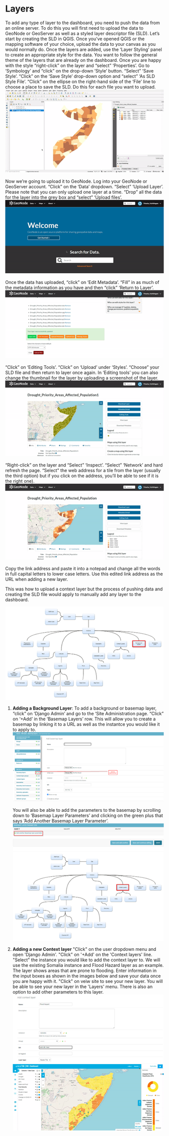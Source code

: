 # Layers

To add any type of layer to the dashboard, you need to push the data from an online server. To do this you will first need to upload the data to GeoNode or GeoServer
as well as a styled layer descriptor file (SLD). Let’s start by creating the SLD in QGIS. Once you’ve opened QGIS or the mapping software of your choice, upload the 
data to your canvas as you would normally do. Once the layers are added, use the ‘Layer Styling’ panel to create an appropriate style for the data. You want to follow
the general theme of the layers that are already on the dashboard. Once you are happy with the style “right-click” on the layer and “select” ‘Properties’. 
Go to ‘Symbology’ and “click” on the drop-down ‘Style’ button. “Select” ‘Save Style’. “Click” on the ‘Save Style’ drop-down option and “select” ‘As SLD Style File’.
“Click” on the ellipse on the right-hand side of the ‘File’ line to choose a place to save the SLD. Do this for each file you want to upload.
<br>  ![SLD](../../img/sld.gif  "SLD") <br> <br>
Now we’re going to upload it to GeoNode. Log into your GeoNode or GeoServer account. “Click” on the ‘Data’ dropdown. “Select” ‘Upload Layer’. Please note that
you can only upload one layer at a time. “Drop” all the data for the layer into the grey box and “select” ‘Upload files’.  <br>
![Uploading to GeoNode](../../img/geonode_upload.gif  "Uploading to GeoNode") <br><br>
Once the data has uploaded, “click” on ‘Edit Metadata’. “Fill” in as much of the metadata information as you have and then “click” ‘Return to Layer’. <br>
![Metadata](../../img/metadata.gif  "Metadata") <br> <br>
“Click” on ‘Editing Tools’. “Click” on ‘Upload’ under ‘Styles’. “Choose” your SLD file and then return to layer once again. In ‘Editing tools’ you can also
change the thumbnail for the layer by uploading a screenshot of the layer. <br>
![Adding SLD File](../../img/adding_sld.gif  "Adding SLD File") <br><br>
“Right-click” on the layer and “Select” ‘Inspect’. “Select” ‘Network’ and hard refresh the page. “Select" the web address for a tile from the layer
(usually the third option) but if you click on the address, you’ll be able to see if it is the right one). <br>
![Finding Link](../../img/finding_link.gif  "Finding Link") <br> <br>
Copy the link address and paste it into a notepad and change all the words in full capital letters to lower case letters. Use this edited link address as the URL when adding a new layer.  <br>


This was how to upload a context layer but the process of pushing data and creating the SLD file would apply to manually add any layer to the dashboard.

![ Layers ](../../img/layers-diagramflow.png "Layers") 

1.	**Adding a Background Layer**:
To add a background or basemap layer, “click” on ‘Django Admin’ and go to the ‘Site Administration page. “Click” on ‘+Add’ in the ‘Basemap Layers’ row. This will allow you
to create a basemap by linking it to a URL as well as the instantce you would like it to apply to. 
<br>![ Adding a Basemap](../../img/new-basemap.png "Adding a Basemap")<br><br>
You will also be able to add the parameters to the basemap by scrolling down to ‘Basemap Layer Parameters’ and clicking on the green plus that says ‘Add Another 
Basemap Layer Parameter’.
<br>![Basemap Parameters](../../img/new-basemap-parameters.png "Basemap Parameters")<br>
![Context Layers](../../img/context-layers-diagramflow.png "Context Layers") 

2. **Adding a new Context layer**
"Click" on the user dropdown menu and open 'Django Admin'. "Click" on '+Add' on the 'Context layers' line. "Select" the instance you would like to add the context layer to.
We will use the existing Somalia instance and Flood Hazard layer as an example. The layer shows areas that are prone to flooding. Enter information in the input boxes as 
shown in the images below and save your data once you are happy with it. "Click" on veiw site to see your new layer. You will be able to see your new layer in the 'Layers' menu. There is also an option to add other parameters to this layer. 
<br>![Context Layers](../../img/context-layer.png "Context Layers")<br>
![Context Layers](../../img/context-layer.gif "Context Layers")




